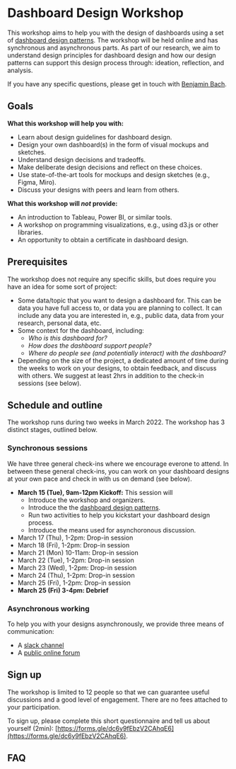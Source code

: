 # Dashboard Design Workshop
This workshop aims to help you with the design of dashboards using a set of [dashboard design patterns](patterns.html). The workshop will be held online and has synchronous and asynchronous parts. As part of our research, we aim to understand design principles for dashboard design and how our design patterns can support this design process through: ideation, reflection, and analysis.  

If you have any specific questions, please get in touch with [Benjamin Bach](mailto:bbach@inf.ed.ac.uk). 

## Goals 

**What this workshop will help you with:**
* Learn about design guidelines for dashboard design.
* Design your own dashboard(s) in the form of visual mockups and sketches.
* Understand design decisions and tradeoffs.
* Make deliberate design decisions and reflect on these choices.
* Use state-of-the-art tools for mockups and design sketches (e.g., Figma, Miro).
* Discuss your designs with peers and learn from others. 

**What this workshop will *not* provide:**
* An introduction to Tableau, Power BI, or similar tools.
* A workshop on programming visualizations, e.g., using d3.js or other libraries. 
* An opportunity to obtain a certificate in dashboard design.

## Prerequisites

The workshop does not require any specific skills, but does require you have an idea for some sort of project: 
* Some data/topic that you want to design a dashboard for. This can be data you have full access to, or data you are planning to collect. It can include any data you are interested in, e.g., public data, data from your research, personal data, etc.
* Some context for the dashboard, including: 
  * *Who is this dashboard for?*
  * *How does the dashboard support people?* 
  * *Where do people see (and potentially interact) with the dashboard?*
* Depending on the size of the project, a dedicated amount of time during the weeks to work on your designs, to obtain feedback, and discuss with others. We suggest at least 2hrs in addition to the check-in sessions (see below).

## Schedule and outline

The workshop runs during two weeks in March 2022. The workshop has 3 distinct stages, outlined below.

### Synchronous sessions

We have three general check-ins where we encourage everone to attend. In between these general check-ins, you can work on your dashboard designs at your own pace and check in with us on demand (see below).

* **March 15 (Tue), 9am-12pm Kickoff:**  This session will
  * Introduce the workshop and organizers.
  * Introduce the the [dashboard design patterns](patterns.html).
  * Run two activities to help you kickstart your dashboard design process.
  * Introduce the means used for asynchoronous discussion. 
* March 17 (Thu), 1-2pm: Drop-in session
* March 18 (Fri), 1-2pm: Drop-in session
* March 21 (Mon) 10-11am: Drop-in session
* March 22 (Tue), 1-2pm: Drop-in session
* March 23 (Wed), 1-2pm: Drop-in session
* March 24 (Thu), 1-2pm: Drop-in session
* March 25 (Fri), 1-2pm: Drop-in session
* **March 25 (Fri) 3-4pm: Debrief**


### Asynchronous working

To help you with your designs asynchronously, we provide three means of communication: 
* A [slack channel](https://join.slack.com/t/slack-4wm6695/shared_invite/zt-14x7ju7f5-IkAXD47iBTVZUBNCS4CI~g) 
* A [public online forum](https://github.com/dashboarddesignpatterns/dashboarddesignpatterns.github.io/discussions)

## Sign up

The workshop is limited to 12 people so that we can guarantee useful discussions and a good level of engagement. There are no fees attached to your participation.

To sign up, please complete this short questionnaire and tell us about yourself (2min): [https://forms.gle/dc6y9fEbzV2CAhqE6](https://forms.gle/dc6y9fEbzV2CAhqE6).


## FAQ

_<coming as questions arrive>_
